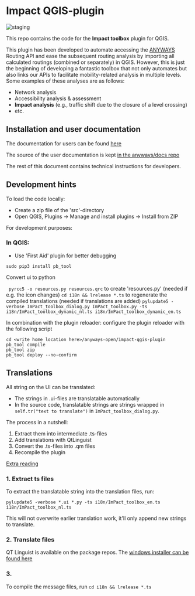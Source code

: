 
Impact QGIS-plugin
==================


![staging](https://github.com/anyways-open/impact-qgis-plugin/workflows/staging/badge.svg)  

This repo contains the code for the **Impact toolbox** plugin for QGIS.

This plugin has been developed to automate accessing the [ANYWAYS](https://www.anyways.eu) Routing API and ease the subsequent routing analysis by importing all calculated routings (combined or separately) in QGIS. However, this is just the beginning of developing a fantastic toolbox that not only automates but also links our APIs to facilitate mobility-related analysis in multiple levels. Some examples of these analyses are as follows:
- Network analysis
- Accessibility analysis & assessment
- **Impact analysis** (e.g., traffic shift due to the closure of a level crossing)
- etc.

Installation and user documentation
-----------------------------------

The documentation for users can be found [here](https://docs.anyways.eu/qgis-plugin/)

The source of the user documentation is kept [in the anyways/docs repo](https://github.com/anyways-open/docs/tree/develop/src/qgis-plugin)

The rest of this document contains technical instructions for developers.

Development hints
-----------------

To load the code locally:

- Create a zip file of the 'src'-directory
- Open QGIS, Plugins -> Manage and install plugins -> Install from ZIP

For development purposes:

### In QGIS:

- Use 'First Aid' plugin for better debugging

`sudo pip3 install pb_tool` 

Convert ui to python

` pyrcc5 -o resources.py resources.qrc` to create 'resources.py' (needed if e.g. the icon changes)
`cd i18n && lrelease *.ts` to regenerate the compiled translations (needed if translations are added)
`pylupdate5 -verbose ImPact_toolbox_dialog.py ImPact_toolbox.py -ts i18n/ImPact_toolbox_dynamic_nl.ts i18n/ImPact_toolbox_dynamic_en.ts`

In combination with the plugin reloader: configure the plugin reloader with the following script

```
cd <write home location here>/anyways-open/impact-qgis-plugin
pb_tool compile
pb_tool zip
pb_tool deploy --no-confirm
```

## Translations

All string on the UI can be translated:

- The strings in .ui-files are translatable automatically
- In the source code, translatable strings are strings wrapped in `self.tr("text to translate")` in `ImPact_toolbox_dialog.py`.

The process in a nutshell:

1. Extract them into intermediate .ts-files
2. Add translations with QtLinguist 
3. Convert the .ts-files into .qm files
4. Recompile the plugin

[Extra reading](https://doc.qt.io/qt-5/linguist-overview.html)


### 1. Extract ts files

To extract the translatable string into the translation files, run:

```pylupdate5 -verbose *.ui *.py -ts i18n/ImPact_toolbox_en.ts i18n/ImPact_toolbox_nl.ts```

This will not overwrite earlier translation work, it'll only append new strings to translate.


### 2. Translate files

QT Linguist is available on the package repos.
The [windows installer can be found here](https://download.qt.io/linguist_releases/qtlinguistinstaller-5.12.2.exe.mirrorlist)

### 3.

To compile the message files, run `cd i18n && lrelease *.ts`

